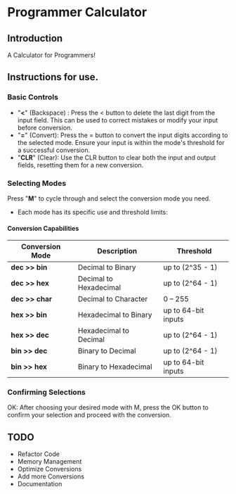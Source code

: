 # Programmer Calculator

## Introduction
A Calculator for Programmers!

## Instructions for use.

### Basic Controls
- "**<**" (Backspace) : Press the < button to delete the last digit from the input field. This can be used to correct mistakes or modify your input before conversion.
- "**=**" (Convert): Press the = button to convert the input digits according to the selected mode. Ensure your input is within the mode's threshold for a successful conversion.
- "**CLR**" (Clear): Use the CLR button to clear both the input and output fields, resetting them for a new conversion.

### Selecting Modes
Press "**M**" to cycle through and select the conversion mode you need. 
- Each mode has its specific use and threshold limits:

#### Conversion Capabilities

| Conversion Mode       | Description              | Threshold             |
|-----------------------|--------------------------|-----------------------|
| **dec >> bin**        | Decimal to Binary        | up to \(2^35 - 1\)    |
| **dec >> hex**        | Decimal to Hexadecimal   | up to \(2^64 - 1\)    |
| **dec >> char**       | Decimal to Character     | 0 – 255               |
| **hex >> bin**        | Hexadecimal to Binary    | up to 64-bit inputs   |
| **hex >> dec**        | Hexadecimal to Decimal   | up to \(2^64 - 1\)    |
| **bin >> dec**        | Binary to Decimal        | up to \(2^64 - 1\)    |
| **bin >> hex**        | Binary to Hexadecimal    | up to 64-bit inputs   |


### Confirming Selections
OK: After choosing your desired mode with M, press the OK button to confirm your selection and proceed with the conversion.

## TODO
- Refactor Code
- Memory Management
- Optimize Conversions
- Add more Conversions
- Documentation